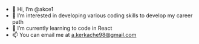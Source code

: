 - 👋 Hi, I’m @akce1
- 👀 I’m interested in developing various coding skills to develop my career path
- 🌱 I’m currently learning to code in React
- 📫 You can email me at a.kerkache98@gmail.com
